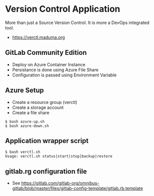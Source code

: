 # Version Control Application

More than just a Source Version Control. It is more a DevOps integrated tool.
- https://verctl.maduma.org

## GitLab Community Edition

- Deploy on Azure Container Instance
- Persistance is done using Azure File Share
- Configuration is passed using Environment Variable

## Azure Setup

- Create a resource group (verctl)
- Create a storage account
- Create a file share
```
$ bash azure-up.sh
$ bash azure-down.sh
```

## Application wrapper script
```
$ bash verctl.sh
Usage: verctl.sh status|start|stop|backup|restore
```

## gitlab.rg configuration file

- See https://gitlab.com/gitlab-org/omnibus-gitlab/blob/master/files/gitlab-config-template/gitlab.rb.template
